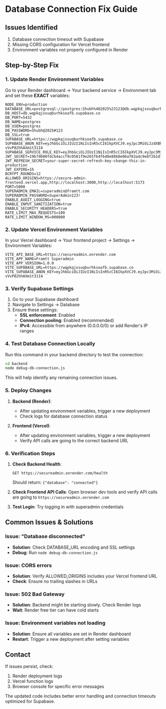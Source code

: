 # Database Connection Fix Guide

## Issues Identified
1. Database connection timeout with Supabase
2. Missing CORS configuration for Vercel frontend
3. Environment variables not properly configured in Render

## Step-by-Step Fix

### 1. Update Render Environment Variables

Go to your Render dashboard → Your backend service → Environment tab and set these **EXACT** variables:

```
NODE_ENV=production
DATABASE_URL=postgresql://postgres:Shubh%402025%23123@db.wqpkqjxsuqburhksoafb.supabase.co:5432/postgres
DB_HOST=db.wqpkqjxsuqburhksoafb.supabase.co
DB_PORT=5432
DB_NAME=postgres
DB_USER=postgres
DB_PASSWORD=Shubh@2025#123
DB_SSL=true
SUPABASE_URL=https://wqpkqjxsuqburhksoafb.supabase.co
SUPABASE_ANON_KEY=eyJhbGciOiJIUzI1NiIsInR5cCI6IkpXVCJ9.eyJpc3MiOiJzdXBhYmFzZSIsInJlZiI6IndxcGtxanhzdXFidXJoa3NvYWZiIiwicm9sZSI6ImFub24iLCJpYXQiOjE3NTU0OTU0NTQsImV4cCI6MjA3MTA3MTQ1NH0.FfTT5TUWqbc6cXqDIThP7Sybl-vVvP82hhAXm1t31I4
SUPABASE_SERVICE_ROLE_KEY=eyJhbGciOiJIUzI1NiIsInR5cCI6IkpXVCJ9.eyJpc3MiOiJzdXBhYmFzZSIsInJlZiI6IndxcGtxanhzdXFidXJoa3NvYWZiIiwicm9sZSI6InNlcnZpY2Vfcm9sZSIsImlhdCI6MTc1NTQ5NTQ1NCwiZXhwIjoyMDcxMDcxNDU0fQ.AzPdcr5qH5C9xycDn9vOatpZz846TBanG_F7IeEDigw
JWT_SECRET=19b79b00fdcb4accf9c0581f9e265f64f640e88b8e06af83a4c9e8f2b1d7e3a2f5c8e9b1a3d6f2e8c5b9a7e4f1d8e2b5a9c6f3e0d7b4a1e8f5c2b9d6a3
JWT_REFRESH_SECRET=your-super-secret-refresh-key-change-this-in-production
JWT_EXPIRE=1h
BCRYPT_ROUNDS=12
ALLOWED_ORIGINS=https://secure-admin-frontend.vercel.app,http://localhost:3000,http://localhost:5173
PORT=5000
SUPERADMIN_EMAIL=superadmin@framtt.com
SUPERADMIN_PASSWORD=SuperAdmin123!
ENABLE_AUDIT_LOGGING=true
ENABLE_INPUT_SANITIZATION=true
ENABLE_SECURITY_HEADERS=true
RATE_LIMIT_MAX_REQUESTS=100
RATE_LIMIT_WINDOW_MS=900000
```

### 2. Update Vercel Environment Variables

In your Vercel dashboard → Your frontend project → Settings → Environment Variables:

```
VITE_API_BASE_URL=https://secureadmin.onrender.com
VITE_APP_NAME=Framtt Superadmin
VITE_APP_VERSION=1.0.0
VITE_SUPABASE_URL=https://wqpkqjxsuqburhksoafb.supabase.co
VITE_SUPABASE_ANON_KEY=eyJhbGciOiJIUzI1NiIsInR5cCI6IkpXVCJ9.eyJpc3MiOiJzdXBhYmFzZSIsInJlZiI6IndxcGtxanhzdXFidXJoa3NvYWZiIiwicm9sZSI6ImFub24iLCJpYXQiOjE3NTU0OTU0NTQsImV4cCI6MjA3MTA3MTQ1NH0.FfTT5TUWqbc6cXqDIThP7Sybl-vVvP82hhAXm1t31I4
```

### 3. Verify Supabase Settings

1. Go to your Supabase dashboard
2. Navigate to Settings → Database
3. Ensure these settings:
   - **SSL enforcement**: Enabled
   - **Connection pooling**: Enabled (recommended)
   - **IPv4**: Accessible from anywhere (0.0.0.0/0) or add Render's IP ranges

### 4. Test Database Connection Locally

Run this command in your backend directory to test the connection:

```bash
cd backend
node debug-db-connection.js
```

This will help identify any remaining connection issues.

### 5. Deploy Changes

1. **Backend (Render)**:
   - After updating environment variables, trigger a new deployment
   - Check logs for database connection status

2. **Frontend (Vercel)**:
   - After updating environment variables, trigger a new deployment
   - Verify API calls are going to the correct backend URL

### 6. Verification Steps

1. **Check Backend Health**:
   ```
   GET https://secureadmin.onrender.com/health
   ```
   Should return: `{"database": "connected"}`

2. **Check Frontend API Calls**:
   Open browser dev tools and verify API calls are going to `https://secureadmin.onrender.com`

3. **Test Login**:
   Try logging in with superadmin credentials

## Common Issues & Solutions

### Issue: "Database disconnected"
- **Solution**: Check DATABASE_URL encoding and SSL settings
- **Debug**: Run `node debug-db-connection.js`

### Issue: CORS errors
- **Solution**: Verify ALLOWED_ORIGINS includes your Vercel frontend URL
- **Check**: Ensure no trailing slashes in URLs

### Issue: 502 Bad Gateway
- **Solution**: Backend might be starting slowly. Check Render logs
- **Wait**: Render free tier can have cold starts

### Issue: Environment variables not loading
- **Solution**: Ensure all variables are set in Render dashboard
- **Restart**: Trigger a new deployment after setting variables

## Contact
If issues persist, check:
1. Render deployment logs
2. Vercel function logs
3. Browser console for specific error messages

The updated code includes better error handling and connection timeouts optimized for Supabase.
